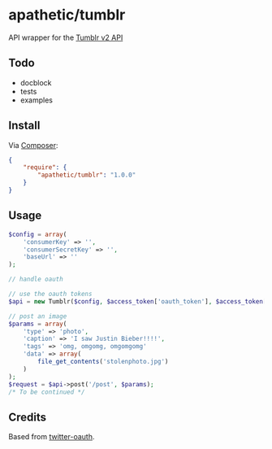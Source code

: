 # apathetic/tumblr

API wrapper for the [Tumblr v2 API](www.tumblr.com/api_docs)

Todo
-----
 - docblock
 - tests
 - examples

Install
-----
Via [Composer](http://getcomposer.org):

```json
{
    "require": {
        "apathetic/tumblr": "1.0.0"
    }
}
```

Usage
----

```php
$config = array(
    'consumerKey' => '',
    'consumerSecretKey' => '',
    'baseUrl' => ''
);

// handle oauth

// use the oauth tokens
$api = new Tumblr($config, $access_token['oauth_token'], $access_token['oauth_token_secret']);

// post an image
$params = array(
	'type' => 'photo',
	'caption' => 'I saw Justin Bieber!!!!',
	'tags' => 'omg, omgomg, omgomgomg'
	'data' => array(
		file_get_contents('stolenphoto.jpg')
	)
);
$request = $api->post('/post', $params);
/* To be continued */
```

Credits
---

Based from [twitter-oauth](https://github.com/ruudk/twitteroauth/).